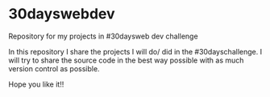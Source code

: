 # 30dayswebdev
Repository for my projects in #30daysweb dev challenge

In this repository I share the projects I will do/ did in the #30dayschallenge.
I will try to share the source code in the best way possible with as much version control as possible.

Hope you like it!!
